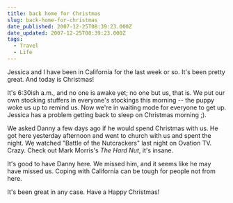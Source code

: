 ```yaml
---
title: back home for Christmas
slug: back-home-for-christmas
date_published: 2007-12-25T08:39:23.000Z
date_updated: 2007-12-25T08:39:23.000Z
tags:
  - Travel
  - Life
---
```


Jessica and I have been in California for the last week or so. It's been pretty great. And today is Christmas!

It's 6:30ish a.m., and no one is awake yet; no one but us, that is. We put our own stocking stuffers in everyone's stockings this morning -- the puppy woke us up to remind us. Now we're in waiting mode for everyone to get up. Jessica has a problem getting back to sleep on Christmas morning ;).

We asked Danny a few days ago if he would spend Christmas with us. He got here yesterday afternoon and went to church with us and spent the night. We watched "Battle of the Nutcrackers" last night on Ovation TV. Crazy. Check out Mark Morris's *The Hard Nut*, it's insane.

It's good to have Danny here. We missed him, and it seems like he may have missed us. Coping with California can be tough for people not from here.

It's been great in any case. Have a Happy Christmas!
